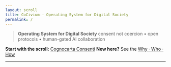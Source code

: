```yaml
---
layout: scroll
title: CoCivium — Operating System for Digital Society
permalink: /
---
```


> **Operating System for Digital Society**
> consent not coercion • open protocols • human-gated AI collaboration

**Start with the scroll:** [Cognocarta Consenti](/scroll/Cognocarta_Consenti.md)
**New here?** See the [Why · Who · How](https://github.com/rickballard/CoCivium#why--who--how-30s)

---

